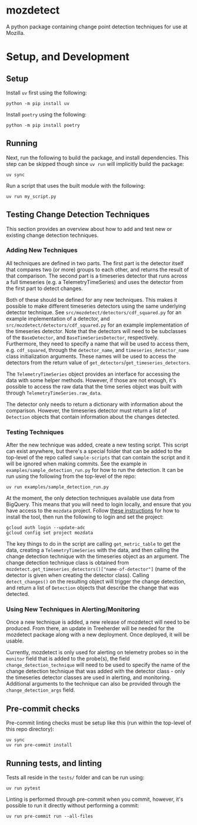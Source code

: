 # mozdetect
A python package containing change point detection techniques for use at Mozilla.

# Setup, and Development

## Setup

Install `uv` first using the following:

```
python -m pip install uv
```

Install `poetry` using the following:

```
python -m pip install poetry
```

## Running

Next, run the following to build the package, and install dependencies. This step can be skipped though since `uv run` will implicitly build the package:

```
uv sync
```

Run a script that uses the built module with the following:

```
uv run my_script.py
```

## Testing Change Detection Techniques

This section provides an overview about how to add and test new or existing change detection techniques.

### Adding New Techniques

All techniques are defined in two parts. The first part is the detector itself that compares two (or more) groups to each other, and returns the result of that comparison. The second part is a timeseries detector that runs across a full timeseries (e.g. a TelemetryTimeSeries) and uses the detector from the first part to detect changes.

Both of these should be defined for any new techniques. This makes it possible to make different timeseries detectors using the same underlying detector technique. See `src/mozdetect/detectors/cdf_squared.py` for an example implementation of a detector, and `src/mozdetect/detectors/cdf_squared.py` for an example implementation of the timeseries detector. Note that the detectors will need to be subclasses of the `BaseDetector`, and `BaseTimeSeriesDetector`, respectively. Furthermore, they need to specify a name that will be used to access them, e.g. `cdf_squared`, through the `detector_name`, and `timeseries_detector_name` class initialization arguments. These names will be used to access the detectors from the return value of `get_detectors`/`get_timeseries_detectors`.

The `TelemetryTimeSeries` object provides an interface for accessing the data with some helper methods. However, if those are not enough, it's possible to access the raw data that the time series object was built with through `TelemetryTimeSeries.raw_data`.

The detector only needs to return a dictionary with information about the comparison. However, the timeseries detector must return a list of `Detection` objects that contain information about the changes detected.

### Testing Techniques

After the new technique was added, create a new testing script. This script can exist anywhere, but there's a special folder that can be added to the top-level of the repo called `sample-scripts` that can contain the script and it will be ignored when making commits. See the example in `examples/sample_detection_run.py` for how to run the detection. It can be run using the following from the top-level of the repo:
```
uv run examples/sample_detection_run.py
```

At the moment, the only detection techniques available use data from BigQuery. This means that you will need to login locally, and ensure that you have access to the `mozdata` project. Follow [these instructions](https://cloud.google.com/sdk/docs/install) for how to install the tool, then run the following to login and set the project:
```
gcloud auth login --update-adc
gcloud config set project mozdata
```

The key things to do in the script are calling `get_metric_table` to get the data, creating a `TelemetryTimeSeries` with the data, and then calling the change detection technique with the timeseries object as an argument. The change detection technique class is obtained from `mozdetect.get_timeseries_detectors()["name-of-detector"]` (name of the detector is given when creating the detector class). Calling `detect_changes()` on the resulting object will trigger the change detection, and return a list of `Detection` objects that describe the change that was detected.

### Using New Techniques in Alerting/Monitoring

Once a new technique is added, a new release of mozdetect will need to be produced. From there, an update in Treeherder will be needed for the mozdetect package along with a new deployment. Once deployed, it will be usable.

Currently, mozdetect is only used for alerting on telemetry probes so in the `monitor` field that is added to the probe(s), the field `change_detection_technique` will need to be used to specify the name of the change detection technique that was added with the detector class - only the timeseries detector classes are used in alerting, and monitoring. Additional arguments to the technique can also be provided through the `change_detection_args` field.


## Pre-commit checks

Pre-commit linting checks must be setup like this (run within the top-level of this repo directory):

```
uv sync
uv run pre-commit install
```

## Running tests, and linting

Tests all reside in the `tests/` folder and can be run using:

```
uv run pytest
```

Linting is performed through pre-commit when you commit, however, it's possible to run it directly without performing a commit:
```
uv run pre-commit run --all-files
```

